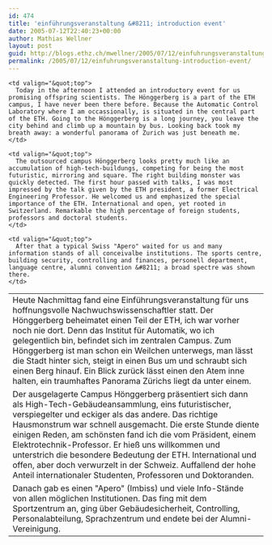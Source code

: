 ```yaml
---
id: 474
title: 'einführungsveranstaltung &#8211; introduction event'
date: 2005-07-12T22:40:23+00:00
author: Mathias Wellner
layout: post
guid: http://blogs.ethz.ch/mwellner/2005/07/12/einfuhrungsveranstaltung-introduction-event/
permalink: /2005/07/12/einfuhrungsveranstaltung-introduction-event/
---
```

<table>
  <tr>
    <td valign="&quot;top">
      Heute Nachmittag fand eine Einführungsveranstaltung für uns hoffnungsvolle Nachwuchswissenschaftler statt. Der Hönggerberg beheimatet einen Teil der ETH, ich war vorher noch nie dort. Denn das Institut für Automatik, wo ich gelegentlich bin, befindet sich im zentralen Campus. Zum Hönggerberg ist man schon ein Weilchen unterwegs, man lässt die Stadt hinter sich, steigt in einen Bus um und schraubt sich einen Berg hinauf. Ein Blick zurück lässt einen den Atem inne halten, ein traumhaftes Panorama Zürichs liegt da unter einem.
    </td>
    
    <td valign="&quot;top">
      Today in the afternoon I attended an introductory event for us promising offspring scientists. The Hönggerberg is a part of the ETH campus, I have never been there before. Because the Automatic Control Laboratory where I am occassionally, is situated in the central part of the ETH. Going to the Hönggerberg is a long journey, you leave the city behind and climb up a mountain by bus. Looking back took my breath away: a wonderful panorama of Zurich was just beneath me.
    </td>
  </tr>
  
  <tr>
    <td valign="&quot;top">
      Der ausgelagerte Campus Hönggerberg präsentiert sich dann als High-Tech-Gebäudeansammlung, eins futuristischer, verspiegelter und eckiger als das andere. Das richtige Hausmonstrum war schnell ausgemacht. Die erste Stunde diente einigen Reden, am schönsten fand ich die vom Präsident, einem Elektrotechnik-Professor. Er hieß uns willkommen und unterstrich die besondere Bedeutung der ETH. International und offen, aber doch verwurzelt in der Schweiz. Auffallend der hohe Anteil internationaler Studenten, Professoren und Doktoranden.
    </td>
    
    <td valign="&quot;top">
      The outsourced campus Hönggerberg looks pretty much like an accumulation of high-tech-buildungs, competing for being the most futuristic, mirroring and square. The right building monster was quickly detected. The first hour passed with talks, I was most impressed by the talk given by the ETH president, a former Electrical Engineering Professor. He welcomed us and emphasized the special importance of the ETH. International and open, yet rooted in Switzerland. Remarkable the high percentage of foreign students, professors and doctoral students.
    </td>
  </tr>
  
  <tr>
    <td valign="&quot;top">
      Danach gab es einen "Apero" (Imbiss) und viele Info-Stände von allen möglichen Institutionen. Das fing mit dem Sportzentrum an, ging über Gebäudesicherheit, Controlling, Personalabteilung, Sprachzentrum und endete bei der Alumni-Vereinigung.
    </td>
    
    <td valign="&quot;top">
      After that a typical Swiss "Apero" waited for us and many information stands of all conceivalbe institutions. The sports centre, building security, controlling and finances, personell department, language centre, alumni convention &#8211; a broad spectre was shown there.
    </td>
  </tr>
</table>